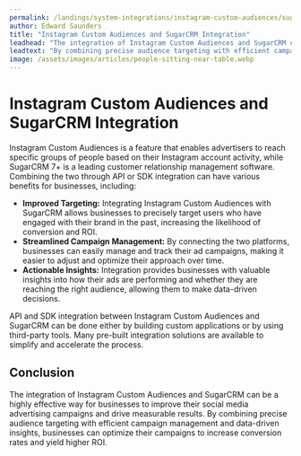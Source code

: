 ```yaml
---
permalink: /landings/system-integrations/instagram-custom-audiences/sugarcrm-7-
author: Edward Saunders
title: "Instagram Custom Audiences and SugarCRM Integration"
leadhead: "The integration of Instagram Custom Audiences and SugarCRM can be a highly effective way for businesses to improve their social media advertising campaigns and drive measurable results"
leadtext: "By combining precise audience targeting with efficient campaign management and data-driven insights, businesses can optimize their campaigns to increase conversion rates and yield higher ROI."
image: /assets/images/articles/people-sitting-near-table.webp
---
```

<div class="arttext">	<h1>Instagram Custom Audiences and SugarCRM Integration</h1>
	<p>Instagram Custom Audiences is a feature that enables advertisers to reach specific groups of people based on their Instagram account activity, while SugarCRM 7+ is a leading customer relationship management software. Combining the two through API or SDK integration can have various benefits for businesses, including:</p>
	<ul>
		<li><strong>Improved Targeting:</strong> Integrating Instagram Custom Audiences with SugarCRM allows businesses to precisely target users who have engaged with their brand in the past, increasing the likelihood of conversion and ROI.</li>
		<li><strong>Streamlined Campaign Management:</strong> By connecting the two platforms, businesses can easily manage and track their ad campaigns, making it easier to adjust and optimize their approach over time.</li>
		<li><strong>Actionable Insights:</strong> Integration provides businesses with valuable insights into how their ads are performing and whether they are reaching the right audience, allowing them to make data-driven decisions.</li>
	</ul>
	<p>API and SDK integration between Instagram Custom Audiences and SugarCRM can be done either by building custom applications or by using third-party tools. Many pre-built integration solutions are available to simplify and accelerate the process.</p>
	<h2>Conclusion</h2>
	<p>The integration of Instagram Custom Audiences and SugarCRM can be a highly effective way for businesses to improve their social media advertising campaigns and drive measurable results. By combining precise audience targeting with efficient campaign management and data-driven insights, businesses can optimize their campaigns to increase conversion rates and yield higher ROI.</p>
</div>